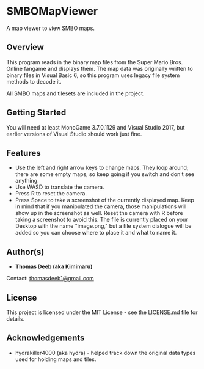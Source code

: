 # SMBOMapViewer
A map viewer to view SMBO maps.


## Overview
This program reads in the binary map files from the Super Mario Bros. Online fangame and displays them. The map data was originally written to binary files in Visual Basic 6, so this program uses legacy file system methods to decode it.

All SMBO maps and tilesets are included in the project.

## Getting Started
You will need at least  MonoGame 3.7.0.1129 and Visual Studio 2017, but earlier versions of Visual Studio should work just fine.

## Features
* Use the left and right arrow keys to change maps. They loop around; there are some empty maps, so keep going if you switch and don't see anything.
* Use WASD to translate the camera.
* Press R to reset the camera.
* Press Space to take a screenshot of the currently displayed map. Keep in mind that if you manipulated the camera, those manipulations will show up in the screenshot as well. Reset the camera with R before taking a screenshot to avoid this. The file is currently placed on your Desktop with the name "image.png," but a file system dialogue will be added so you can choose where to place it and what to name it.

## Author(s)
* **Thomas Deeb (aka Kimimaru)**

Contact: thomasdeeb1@gmail.com

## License
This project is licensed under the MIT License - see the LICENSE.md file for details.

## Acknowledgements
* hydrakiller4000 (aka hydra) - helped track down the original data types used for holding maps and tiles.